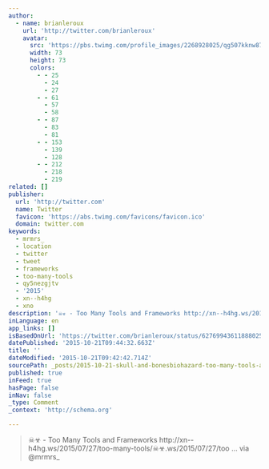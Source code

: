 ```yaml
---
author:
  - name: brianleroux
    url: 'http://twitter.com/brianleroux'
    avatar:
      src: 'https://pbs.twimg.com/profile_images/2268928025/qg507kknw872kmyqhet9_bigger.jpeg'
      width: 73
      height: 73
      colors:
        - - 25
          - 24
          - 27
        - - 61
          - 57
          - 58
        - - 87
          - 83
          - 81
        - - 153
          - 139
          - 128
        - - 212
          - 218
          - 219
related: []
publisher:
  url: 'http://twitter.com'
  name: Twitter
  favicon: 'https://abs.twimg.com/favicons/favicon.ico'
  domain: twitter.com
keywords:
  - mrmrs_
  - location
  - twitter
  - tweet
  - frameworks
  - too-many-tools
  - qy5nezgjtv
  - '2015'
  - xn--h4hg
  - xno
description: '☠☣ - Too Many Tools and Frameworks http://xn--h4hg.ws/2015/07/27/too-many-tools/☠☣.ws/2015/07/27/too ... via @mrmrs_'
inLanguage: en
app_links: []
isBasedOnUrl: 'https://twitter.com/brianleroux/status/627699436118880256'
datePublished: '2015-10-21T09:44:32.663Z'
title: ''
dateModified: '2015-10-21T09:42:42.714Z'
sourcePath: _posts/2015-10-21-skull-and-bonesbiohazard-too-many-tools-and-frameworks-httpxn-h4hgws20150.md
published: true
inFeed: true
hasPage: false
inNav: false
_type: Comment
_context: 'http://schema.org'

---
```

> ☠☣ - Too Many Tools and Frameworks http&colon;&sol;&sol;xn--h4hg&period;ws&sol;2015&sol;07&sol;27&sol;too-many-tools&sol;☠☣&period;ws&sol;2015&sol;07&sol;27&sol;too &period;&period;&period; via &commat;mrmrs&lowbar;